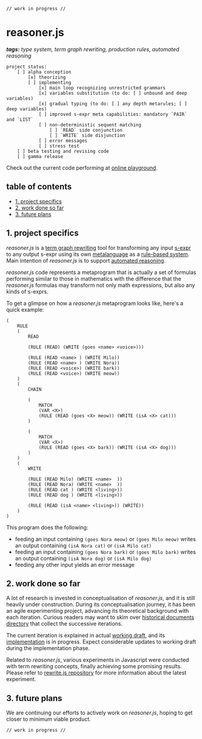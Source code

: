 ```
// work in progress //
```

# reasoner.js

_**tags:** type system, term graph rewriting, production rules, automated reasoning_

```
project status:
    [ ] alpha conception
        [x] theorizing
        [ ] implementing
            [x] main loop recognizing unrestricted grammars
            [x] variables substitution (to do: [ ] unbound and deep variables)
            [x] gradual typing (to do: [ ] any depth metarules; [ ] deep variables)
            [ ] improved s-expr meta capabilities: mandatory `PAIR` and `LIST`
            [ ] non-deterministic sequent matching
                [ ] `READ` side conjunction
                [ ] `WRITE` side disjunction
            [ ] error messages
            [ ] stress test
    [ ] beta testing and revising code
    [ ] gamma release
```

Check out the current code performing at [online playground](https://contrast-zone.github.io/reasoner.js/playground/).

## table of contents

- [1. project specifics](#1-project-specifics)
- [2. work done so far](#2-work-done-so-far)
- [3. future plans](#3-future-plans)

## 1. project specifics

*reasoner.js* is a [term graph rewriting](https://en.wikipedia.org/wiki/Graph_rewriting#Term_graph_rewriting) tool for transforming any input [s-expr](https://en.wikipedia.org/wiki/S-expression) to any output s-expr using its own [metalanguage](https://en.wikipedia.org/wiki/Metalanguage) as a [rule-based system](https://en.wikipedia.org/wiki/Rule-based_system). Main intention of *reasoner.js* is to support [automated reasoning](https://en.wikipedia.org/wiki/Automated_reasoning).

*reasoner.js* code represents a metaprogram that is actually a set of formulas performing similar to those in mathematics with the difference that the *reasoner.js* formulas may transform not only math expressions, but also any kinds of s-exprs.

To get a glimpse on how a *reasoner.js* metaprogram looks like, here's a quick example:

```
(
    RULE
    (
        READ
        
        (RULE (READ) (WRITE (goes <name> <voice>)))
        
        (RULE (READ <name> ) (WRITE Milo))
        (RULE (READ <name> ) (WRITE Nora))
        (RULE (READ <voice>) (WRITE bark))
        (RULE (READ <voice>) (WRITE meow))
    )
    (
        CHAIN
        
        (
            MATCH
            (VAR <X>)
            (RULE (READ (goes <X> meow)) (WRITE (isA <X> cat)))
        )
        
        (
            MATCH
            (VAR <X>)
            (RULE (READ (goes <X> bark)) (WRITE (isA <X> dog)))
        )
    )
    (
        WRITE
        
        (RULE (READ Milo) (WRITE <name>  ))
        (RULE (READ Nora) (WRITE <name>  ))
        (RULE (READ cat ) (WRITE <living>))
        (RULE (READ dog ) (WRITE <living>))
        
        (RULE (READ (isA <name> <living>)) (WRITE))
    )
)
```

This program does the following:

- feeding an input containing `(goes Nora meow)` or `(goes Milo meow)` writes an output containing `(isA Nora cat)` or `(isA Milo cat)`
- feeding an input containing `(goes Nora bark)` or `(goes Milo bark)` writes an output containing `(isA Nora dog)` or `(isA Milo dog)`
- feeding any other input yields an error message

## 2. work done so far

A lot of research is invested in conceptualisation of *reasoner.js*, and it is still heavily under construction. During its conceptualisation journey, it has been an agile experimenting project, advancing its theoretical background with each iteration. Curious readers may want to skim over [historical documents directory](https://github.com/mind-child/reasoner.js/tree/master/history) that collect the successive iterations.

The current iteration is explained in actual [working draft](draft/reasoner.md), and its [implementation](https://contrast-zone.github.io/reasoner.js/playground/) is in progress. Expect considerable updates to working draft during the implementation phase.

Related to *reasoner.js*, various experiments in Javascript were conducted with term rewriting concepts, finally achieving some promising results. Please refer to [rewrite.js repository](https://github.com/contrast-zone/rewrite.js) for more information about the latest experiment.

## 3. future plans

We are continuing our efforts to actively work on *reasoner.js*, hoping to get closer to minimum viable product.

```
// work in progress //
```

